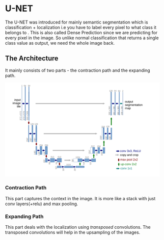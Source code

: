 # U-NET
The U-NET was introduced for mainly semantic segmentation which is classification + localization i.e you have to label every pixel to what class it belongs to . This is also called 
Dense Prediction since we are predicting for every pixel in the image. So unlike normal classification that returns a single class value as output, we need the whole image back.

## The Architecture
It mainly consists of two parts - the contraction path and the expanding path.

![img](u-net.png)

### Contraction Path
This part captures the context in the image. It is more like a stack with just conv layers(+relu) and max pooling.

### Expanding Path
This part deals with the localization using *transposed* convolutions. The transposed convolutions will help in the upsampling of the images.


